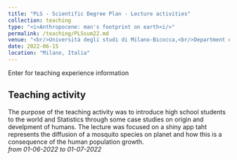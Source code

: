 ```yaml
---
title: "PLS - Scientific Degree Plan - Lecture activities"
collection: teaching
type: "<i>Anthropocene: man's footprint on earth<i/>"
permalink: /teaching/PLSsum22.md
venue: "<br/>Università degli studi di Milano-Bicocca,<br/>Department of Economics, Management and Statistics"
date: 2022-06-15
location: "Milano, Italia"
---
```


Enter for teaching experience information


Teaching activity
------
The purpose of the teaching activity was to introduce high school students to the world and Statistics through some case studies on origin and develpment of humans. The lecture was focused on a shiny app taht represents the diffusion of a mosquito species on planet and how this is a consequence of the human population growth.<br/>
 *from 01-06-2022 to 01-07-2022*
